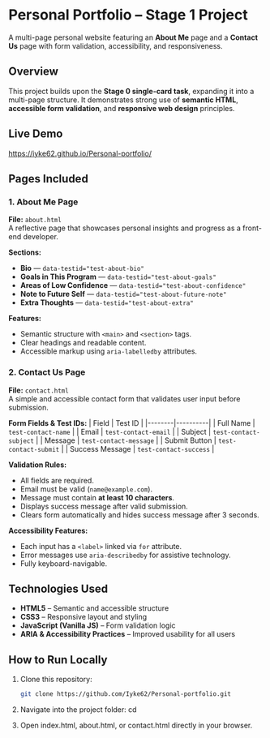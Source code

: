 # Personal Portfolio – Stage 1 Project  
A multi-page personal website featuring an **About Me** page and a **Contact Us** page with form validation, accessibility, and responsiveness.  


## Overview
This project builds upon the **Stage 0 single-card task**, expanding it into a multi-page structure. It demonstrates strong use of **semantic HTML**, **accessible form validation**, and **responsive web design** principles.


## Live Demo
 https://iyke62.github.io/Personal-portfolio/


## Pages Included

### 1. About Me Page
**File:** `about.html`  
A reflective page that showcases personal insights and progress as a front-end developer.

**Sections:**
- **Bio** — `data-testid="test-about-bio"`
- **Goals in This Program** — `data-testid="test-about-goals"`
- **Areas of Low Confidence** — `data-testid="test-about-confidence"`
- **Note to Future Self** — `data-testid="test-about-future-note"`
- **Extra Thoughts** — `data-testid="test-about-extra"`

**Features:**
- Semantic structure with `<main>` and `<section>` tags.
- Clear headings and readable content.
- Accessible markup using `aria-labelledby` attributes.


### 2. Contact Us Page
**File:** `contact.html`  
A simple and accessible contact form that validates user input before submission.

**Form Fields & Test IDs:**
| Field | Test ID |
|--------|----------|
| Full Name | `test-contact-name` |
| Email | `test-contact-email` |
| Subject | `test-contact-subject` |
| Message | `test-contact-message` |
| Submit Button | `test-contact-submit` |
| Success Message | `test-contact-success` |

**Validation Rules:**
- All fields are required.  
- Email must be valid (`name@example.com`).  
- Message must contain **at least 10 characters**.  
- Displays success message after valid submission.  
- Clears form automatically and hides success message after 3 seconds.

**Accessibility Features:**
- Each input has a `<label>` linked via `for` attribute.  
- Error messages use `aria-describedby` for assistive technology.  
- Fully keyboard-navigable.


## Technologies Used
- **HTML5** – Semantic and accessible structure  
- **CSS3** – Responsive layout and styling  
- **JavaScript (Vanilla JS)** – Form validation logic  
- **ARIA & Accessibility Practices** – Improved usability for all users  


## How to Run Locally
1. Clone this repository:
   ```bash
   git clone https://github.com/Iyke62/Personal-portfolio.git

 2.  Navigate into the project folder:
    cd <your-repo-name>

 3.  Open index.html, about.html, or contact.html directly in your browser.
